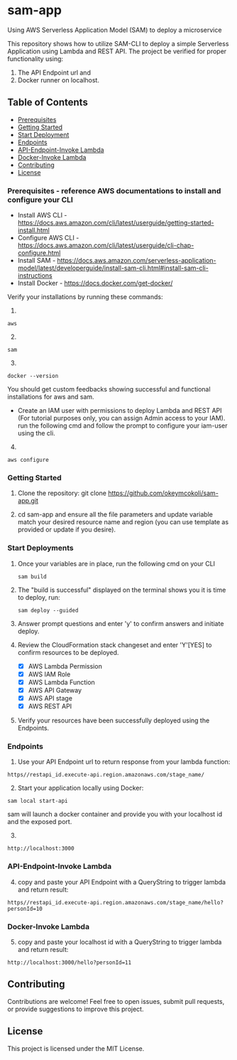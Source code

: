 # sam-app
Using AWS Serverless Application Model (SAM) to deploy a microservice

This repository shows how to utilize SAM-CLI to deploy a simple Serverless Application using Lambda and REST API. The project be verified for proper functionality using:
1. The API Endpoint url and 
2. Docker runner on localhost.

## Table of Contents

- [Prerequisites](#prerequisites)
- [Getting Started](getting-started)
- [Start Deployment](#start-deployments)
- [Endpoints](#endpoints)
- [API-Endpoint-Invoke Lambda](#API-Endpoint-Invoke-Lambda)
- [Docker-Invoke Lambda](#Docker-Invoke-Lambda)
- [Contributing](#contributing)
- [License](#license)

### Prerequisites - reference AWS documentations to install and configure your CLI

- Install AWS CLI - https://docs.aws.amazon.com/cli/latest/userguide/getting-started-install.html
- Configure AWS CLI - https://docs.aws.amazon.com/cli/latest/userguide/cli-chap-configure.html
- Install SAM - https://docs.aws.amazon.com/serverless-application-model/latest/developerguide/install-sam-cli.html#install-sam-cli-instructions
- Install Docker - https://docs.docker.com/get-docker/


Verify your installations by running these commands:

1. 

```
aws
```

2. 

```
sam
```

3. 

```
docker --version
```
You should get custom feedbacks showing successful and functional installations for aws and sam.

- Create an IAM user with permissions to deploy Lambda and REST API (For tutorial purposes only, you can assign Admin access to your IAM). run the following cmd and follow the prompt to configure your iam-user using the cli.

4. 

```
aws configure
```

### Getting Started

1. Clone the repository:
   git clone https://github.com/okeymcokoli/sam-app.git

2. cd sam-app and ensure all the file parameters and update variable match your desired resource name and region (you can use template as provided or update if you desire). 


### Start Deployments
1. Once your variables are in place, run the following cmd on your CLI

    ```
    sam build
    ```

2. The "build is successful" displayed on the terminal shows you it is time to deploy, run:
    ```
    sam deploy --guided
    ```
3. Answer prompt questions and enter 'y' to confirm answers and initiate deploy.

4. Review the CloudFormation stack changeset and enter 'Y'[YES] to confirm resources to be deployed.

    - [x] AWS Lambda Permission
    - [x] AWS IAM Role
    - [x] AWS Lambda Function
    - [x] AWS API Gateway
    - [x] AWS API stage
    - [x] AWS REST API

5. Verify your resources have been successfully deployed using the Endpoints.

### Endpoints

1. Use your API Endpoint url to return response from your lambda function:

```
https//restapi_id.execute-api.region.amazonaws.com/stage_name/
```

2. Start your application locally using Docker:

```
sam local start-api
```

sam will launch a docker container and provide you with your localhost id and the exposed port.

3. 

```
http://localhost:3000

```


### API-Endpoint-Invoke Lambda
4. copy and paste your API Endpoint with a QueryString to trigger lambda and return result:

```
https//restapi_id.execute-api.region.amazonaws.com/stage_name/hello?personId=10
```

### Docker-Invoke Lambda
5. copy and paste your localhost id with a QueryString to trigger lambda and return result:

```
http://localhost:3000/hello?personId=11
```

## Contributing
Contributions are welcome! Feel free to open issues, submit pull requests, or provide suggestions to improve this project.

## License
This project is licensed under the MIT License.

